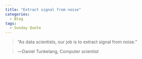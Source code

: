 ```yaml
---
title: "Extract signal from noise"
categories:
  - Blog
tags:
  - Sunday Quote
---
```


> “As data scientists, our job is to extract signal from noise.”


>  ―Daniel Tunkelang, Computer scientist